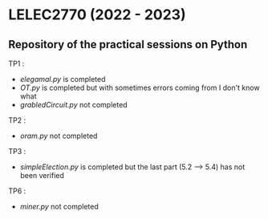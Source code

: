 # LELEC2770 (2022 - 2023)
## Repository of the practical sessions on Python
TP1 :  

* _elegamal.py_ is completed
* _OT.py_ is completed but with sometimes errors coming from I don't know what
* _grabledCircuit.py_ not completed

TP2 : 

* _oram.py_ not completed

TP3 : 

* _simpleElection.py_ is completed but the last part (5.2 --> 5.4) has not been verified

TP6 : 

* _miner.py_ not completed 
